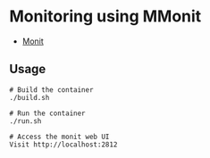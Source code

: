 # Monitoring using MMonit

- [Monit](https://mmonit.com/monit/)

## Usage

    # Build the container
    ./build.sh

    # Run the container
    ./run.sh

    # Access the monit web UI
    Visit http://localhost:2812
